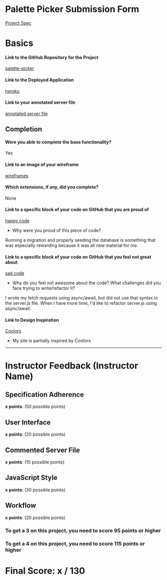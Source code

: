 # Palette Picker Submission Form

[Project Spec](http://frontend.turing.io/projects/palette-picker.html)

# Basics

#### Link to the GitHub Repository for the Project
[palette-picker](https://github.com/christopherchateau/palette-picker)

#### Link to the Deployed Application
[heroku](https://palette-picker-chrischateau.herokuapp.com/)

#### Link to your annotated server file
[annotated server file](https://github.com/christopherchateau/palette-picker/blob/server-comments/server.js)

## Completion

#### Were you able to complete the base functionality?

Yes

#### Link to an image of your wireframe
[wireframes](https://github.com/christopherchateau/palette-picker/blob/master/images/wire-frame.jpg)

#### Which extensions, if any, did you complete?

None

#### Link to a specific block of your code on GitHub that you are proud of
[happy code](https://github.com/christopherchateau/palette-picker/blob/master/db/seeds/dev/projects.js)

* Why were you proud of this piece of code?

Running a migration and properly seeding the database is something that was especially rewarding because it was all new material for me.

#### Link to a specific block of your code on GitHub that you feel not great about
[sad code](https://github.com/christopherchateau/palette-picker/blob/master/server.js)

* Why do you feel not awesome about the code? What challenges did you face trying to write/refactor it?

I wrote my fetch requests using async/await, but did not use that syntax in the server.js file. When I have more time, I'd like to refactor server.js using async/await.

#### Link to Design Inspiration
[Coolors](https://coolors.co/c4d6b0-477998-291f1e-f64740-a3333d)

* My site is partially inspired by Coolors
-----


# Instructor Feedback (Instructor Name)

## Specification Adherence

**x points**: (50 possible points)

## User Interface

**x points**: (20 possible points)

## Commented Server File

**x points**: (10 possible points)

## JavaScript Style

**x points**: (30 possible points)

## Workflow

**x points**: (20 possible points)


### To get a 3 on this project, you need to score 95 points or higher
### To get a 4 on this project, you need to score 115 points or higher

# Final Score: x / 130
